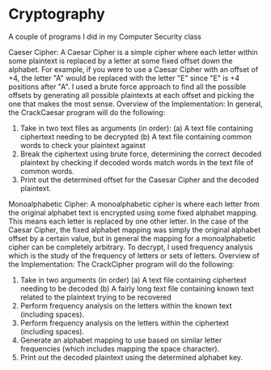 # Cryptography
A couple of programs I did in my Computer Security class


Caeser Cipher:
A Caesar Cipher is a simple cipher where each letter within some plaintext is replaced by a letter at some fixed offset down the alphabet. For example, if you were to use a Caesar Cipher with an offset of +4, the letter "A" would be replaced with the letter "E" since "E" is +4 positions after "A".
I used a brute force approach to find all the possible offsets by generating all possible plaintexts at each offset and picking the one that makes the most sense.
Overview of the Implementation:
In general, the CrackCaesar program will do the following:
1. Take in two text files as arguments (in order):
(a) A text file containing ciphertext needing to be decrypted
(b) A text file containing common words to check your plaintext against
2. Break the ciphertext using brute force, determining the correct decoded plaintext by checking if decoded words match words in the text file of common words.
3. Print out the determined offset for the Casesar Cipher and the decoded plaintext.


Monoalphabetic Cipher:
A monoalphabetic cipher is where each letter from the original alphabet text is encrypted using some fixed alphabet mapping. This means each letter is replaced by one other letter. In the case of the Caesar Cipher, the fixed alphabet mapping was simply the original alphabet offset by a certain value, but in general the mapping for a monoalphabetic cipher can be completely arbitrary.
To decrypt, I used frequency analysis which is the study of the frequency of letters or sets of letters.
Overview of the Implementation:
The CrackCipher program will do the following: 
1. Take in two arguments (in order)
(a) A text file containing ciphertext needing to be decoded
(b) A fairly long text file containing known text related to the plaintext trying to be recovered
2. Perform frequency analysis on the letters within the known text (including spaces).
3. Perform frequency analysis on the letters within the ciphertext (including spaces).
4. Generate an alphabet mapping to use based on similar letter frequencies (which includes mapping the space character).
5. Print out the decoded plaintext using the determined alphabet key.
